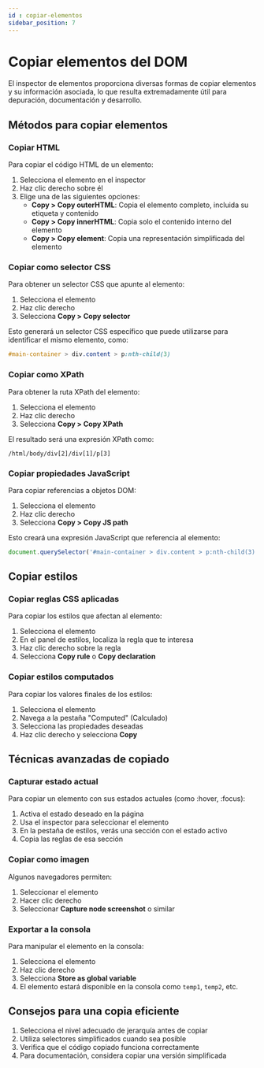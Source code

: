```yaml
---
id : copiar-elementos
sidebar_position: 7
---
```


# Copiar elementos del DOM

El inspector de elementos proporciona diversas formas de copiar elementos y su información asociada, lo que resulta extremadamente útil para depuración, documentación y desarrollo.

## Métodos para copiar elementos

### Copiar HTML

Para copiar el código HTML de un elemento:

1. Selecciona el elemento en el inspector
2. Haz clic derecho sobre él
3. Elige una de las siguientes opciones:
   - **Copy > Copy outerHTML**: Copia el elemento completo, incluida su etiqueta y contenido
   - **Copy > Copy innerHTML**: Copia solo el contenido interno del elemento
   - **Copy > Copy element**: Copia una representación simplificada del elemento

### Copiar como selector CSS

Para obtener un selector CSS que apunte al elemento:

1. Selecciona el elemento
2. Haz clic derecho
3. Selecciona **Copy > Copy selector**

Esto generará un selector CSS específico que puede utilizarse para identificar el mismo elemento, como:
```css
#main-container > div.content > p:nth-child(3)
```

### Copiar como XPath

Para obtener la ruta XPath del elemento:

1. Selecciona el elemento
2. Haz clic derecho
3. Selecciona **Copy > Copy XPath**

El resultado será una expresión XPath como:
```
/html/body/div[2]/div[1]/p[3]
```

### Copiar propiedades JavaScript

Para copiar referencias a objetos DOM:

1. Selecciona el elemento
2. Haz clic derecho
3. Selecciona **Copy > Copy JS path**

Esto creará una expresión JavaScript que referencia al elemento:
```javascript
document.querySelector('#main-container > div.content > p:nth-child(3)')
```

## Copiar estilos

### Copiar reglas CSS aplicadas

Para copiar los estilos que afectan al elemento:

1. Selecciona el elemento
2. En el panel de estilos, localiza la regla que te interesa
3. Haz clic derecho sobre la regla
4. Selecciona **Copy rule** o **Copy declaration**

### Copiar estilos computados

Para copiar los valores finales de los estilos:

1. Selecciona el elemento
2. Navega a la pestaña "Computed" (Calculado)
3. Selecciona las propiedades deseadas
4. Haz clic derecho y selecciona **Copy**

## Técnicas avanzadas de copiado

### Capturar estado actual

Para copiar un elemento con sus estados actuales (como :hover, :focus):

1. Activa el estado deseado en la página
2. Usa el inspector para seleccionar el elemento
3. En la pestaña de estilos, verás una sección con el estado activo
4. Copia las reglas de esa sección

### Copiar como imagen

Algunos navegadores permiten:

1. Seleccionar el elemento
2. Hacer clic derecho
3. Seleccionar **Capture node screenshot** o similar

### Exportar a la consola

Para manipular el elemento en la consola:

1. Selecciona el elemento
2. Haz clic derecho
3. Selecciona **Store as global variable**
4. El elemento estará disponible en la consola como `temp1`, `temp2`, etc.

## Consejos para una copia eficiente

1. Selecciona el nivel adecuado de jerarquía antes de copiar
2. Utiliza selectores simplificados cuando sea posible
3. Verifica que el código copiado funciona correctamente
4. Para documentación, considera copiar una versión simplificada